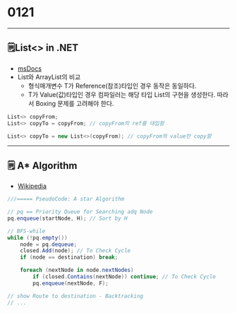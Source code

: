 # 0121

---

## 🗒️List<> in .NET

- [msDocs](https://docs.microsoft.com/en-us/dotnet/api/system.collections.generic.list-1?view=net-6.0)
- List와 ArrayList의 비교
    - 형식매개변수 T가 Reference(참조)타입인 경우 동작은 동일하다.
    - T가 Value(값)타입인 경우 컴파일러는 해당 타입 List의 구현을 생성한다. 따라서 Boxing 문제를 고려해야 한다.

```csharp
List<> copyFrom;
List<> copyTo = copyFrom; // copyFrom의 ref를 대입함

List<> copyTo = new List<>(copyFrom); // copyFrom의 value만 copy함
```

---

## 🗒️ A* Algorithm

- [Wikipedia](https://ko.wikipedia.org/wiki/A*_%EC%95%8C%EA%B3%A0%EB%A6%AC%EC%A6%98)

```csharp
///===== PseudoCode: A star Algorithm

// pq == Priority Queue for Searching adq Node
pq.enqueue(startNode, H); // Sort by H

// BFS-while
while (!pq.empty())
	node = pq.dequeue;
	closed.Add(node); // To Check Cycle
	if (node == destination) break;

	foreach (nextNode in node.nextNodes)
		if (closed.Contains(nextNode)) continue; // To Check Cycle
		pq.enqueue(nextNode, F);

// show Route to destination - Backtracking
// ...
```